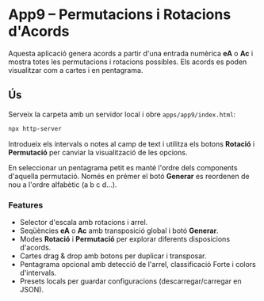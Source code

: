 # App9 – Permutacions i Rotacions d'Acords

Aquesta aplicació genera acords a partir d'una entrada numèrica **eA** o **Ac** i mostra totes les permutacions i rotacions possibles. Els acords es poden visualitzar com a cartes i en pentagrama.

## Ús

Serveix la carpeta amb un servidor local i obre `apps/app9/index.html`:

```bash
npx http-server
```

Introdueix els intervals o notes al camp de text i utilitza els botons **Rotació** i **Permutació** per canviar la visualització de les opcions.

En seleccionar un pentagrama petit es manté l'ordre dels components d'aquella permutació. Només en prémer el botó **Generar** es reordenen de nou a l'ordre alfabètic (a b c d...).

### Features

- Selector d'escala amb rotacions i arrel.
- Seqüències **eA** o **Ac** amb transposició global i botó **Generar**.
- Modes **Rotació** i **Permutació** per explorar diferents disposicions d'acords.
- Cartes drag & drop amb botons per duplicar i transposar.
- Pentagrama opcional amb detecció de l'arrel, classificació Forte i colors d'intervals.
- Presets locals per guardar configuracions (descarregar/carregar en JSON).
